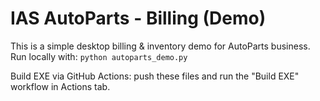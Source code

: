 # IAS AutoParts - Billing (Demo)

This is a simple desktop billing & inventory demo for AutoParts business.
Run locally with: `python autoparts_demo.py`

Build EXE via GitHub Actions: push these files and run the "Build EXE" workflow in Actions tab.
